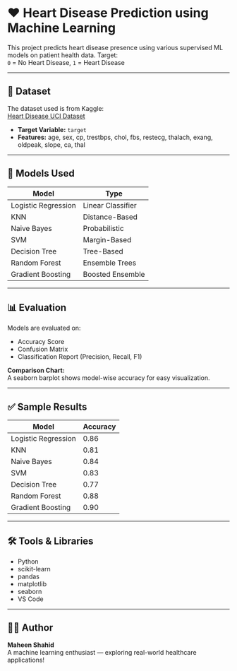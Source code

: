 # ❤️ Heart Disease Prediction using Machine Learning

This project predicts heart disease presence using various supervised ML models on patient health data. Target:  
`0` = No Heart Disease, `1` = Heart Disease

---

## 📁 Dataset

 The dataset used is from Kaggle:  
 [Heart Disease UCI Dataset](https://www.kaggle.com/datasets/ronitf/heart-disease-uci)

- **Target Variable:** `target`
- **Features:** age, sex, cp, trestbps, chol, fbs, restecg, thalach, exang, oldpeak, slope, ca, thal

---

## 🧠 Models Used

| Model                | Type                 |
|----------------------|----------------------|
| Logistic Regression  | Linear Classifier    |
| KNN                  | Distance-Based       |
| Naive Bayes          | Probabilistic        |
| SVM                  | Margin-Based         |
| Decision Tree        | Tree-Based           |
| Random Forest        | Ensemble Trees       |
| Gradient Boosting    | Boosted Ensemble     |

---

## 📊 Evaluation

Models are evaluated on:
- Accuracy Score  
- Confusion Matrix  
- Classification Report (Precision, Recall, F1)

**Comparison Chart:**  
A seaborn barplot shows model-wise accuracy for easy visualization.

---

## ✅ Sample Results

| Model              | Accuracy |
|--------------------|----------|
| Logistic Regression| 0.86     |
| KNN                | 0.81     |
| Naive Bayes        | 0.84     |
| SVM                | 0.83     |
| Decision Tree      | 0.77     |
| Random Forest      | 0.88     |
| Gradient Boosting  | 0.90     |

---

## 🛠️ Tools & Libraries

- Python
- scikit-learn
- pandas
- matplotlib
- seaborn
- VS Code

---

## 👩‍💻 Author

**Maheen Shahid**  
A machine learning enthusiast — exploring real-world healthcare applications!

